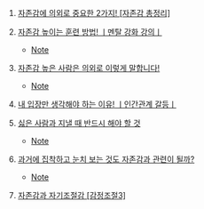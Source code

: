 1. [자존감에 의외로 중요한 2가지! [자존감 총정리]](https://youtu.be/bKQlWBuGXwE)

2. [자존감 높이는 훈련 방법! ㅣ멘탈 강화 강의ㅣ](https://youtu.be/5kbkdaAZjOc)
    - [Note](./Note/자존감_높이는_훈련방법.md)

3. [자존감 높은 사람은 의외로 이렇게 말합니다!](https://youtu.be/V1E-LrwGVE8)
    - [Note](./Note/자존감_높은_사람은_의외로_이렇게_말합니다.md)

4. [내 입장만 생각해야 하는 이유! ㅣ인간관계 갈등ㅣ](https://youtu.be/xrRgbu6-LIA)

5. [싫은 사람과 지낼 때 반드시 해야 할 것](https://youtu.be/Zc_O2GF5ksQ)
    - [Note](./Note/싫은_사람과_지낼때_반드시_해야할_것.md)

6. [과거에 집착하고 눈치 보는 것도 자존감과 관련이 될까?](https://youtu.be/SEKbzfZLSIk)
    - [Note](./Note/과거에_집착하고_눈치보는_것도_자존감과_관련이_될까.md)

7. [자존감과 자기조절감 [감정조절3]](https://youtu.be/h8oIGwwUUn4)